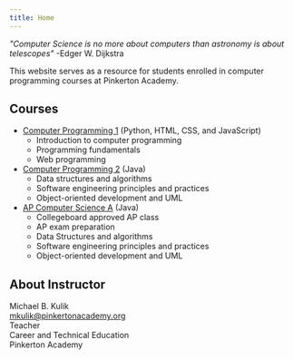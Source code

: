 ```yaml
---
title: Home
---
```


*"Computer Science is no more about computers than astronomy is about telescopes"*
-Edger W. Dijkstra

This website serves as a resource for students enrolled in computer programming courses at Pinkerton Academy.

## Courses

- [Computer Programming 1](/cp1) (Python, HTML, CSS, and JavaScript)
  - Introduction to computer programming
  - Programming fundamentals
  - Web programming
- [Computer Programming 2](/cp2) (Java)
  - Data structures and algorithms
  - Software engineering principles and practices
  - Object-oriented development and UML
- [AP Computer Science A](/apcs) (Java)
  - Collegeboard approved AP class
  - AP exam preparation
  - Data Structures and algorithms
  - Software engineering principles and practices
  - Object-oriented development and UML

## About Instructor

Michael B. Kulik <br/>
[mkulik@pinkertonacademy.org](mailto:mkulik@pinkertonacademy.org) <br/>
Teacher<br/>
Career and Technical Education<br/>
Pinkerton Academy<br/>
